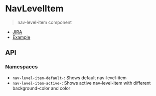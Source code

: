 # NavLevelItem

> nav-level-item component

- [JIRA](https://jira.migros.net/browse/MIDUWEB-195)
- [Example](../../pages/NavLevelItem.html)

## API

### Namespaces

- `nav-level-item-default-`: Shows default nav-level-item
- `nav-level-item-active-`: Shows active nav-level-item with different background-color and color